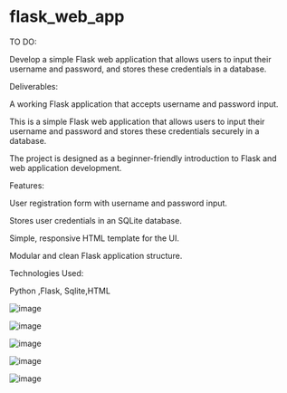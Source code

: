 # flask_web_app
TO DO:

Develop a simple Flask web application that allows users to input their username and password, and stores these credentials in a database.

Deliverables:

A working Flask application that accepts username and password input.

This is a simple Flask web application that allows users to input their username and password and stores these credentials securely in a database. 

The project is designed as a beginner-friendly introduction to Flask and web application development.

Features:

User registration form with username and password input.

Stores user credentials in an SQLite database.

Simple, responsive HTML template for the UI.

Modular and clean Flask application structure.

Technologies Used:

Python ,Flask, Sqlite,HTML

 ![image](https://github.com/user-attachments/assets/4125523a-cd9b-4ee9-9c6b-3c058af8f2b4)
 
 ![image](https://github.com/user-attachments/assets/f5ab4eb3-50f0-40e6-9d52-6ed2a7285cec)
 
![image](https://github.com/user-attachments/assets/70210fd3-af90-478a-b2bc-f369e90ffae4)

![image](https://github.com/user-attachments/assets/1b8e51f2-7aa4-47a3-9641-05c3d7d43e6a)

![image](https://github.com/user-attachments/assets/6f0586c5-f19f-4112-854c-eeb5176b4be4)


